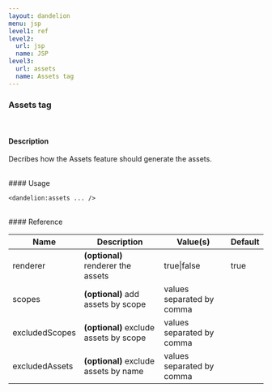 ```yaml
---
layout: dandelion
menu: jsp
level1: ref
level2:
  url: jsp
  name: JSP
level3:
  url: assets
  name: Assets tag
---
```


### Assets tag
<br />

#### Description
Decribes how the Assets feature should generate the assets.

<br />
#### Usage

    <dandelion:assets ... />

<br />
#### Reference

<table id="tableReference" class="table table-striped table-bordered">
  <thead>
    <tr>
      <th>Name</th>
      <th>Description</th>
      <th>Value(s)</th>
      <th>Default</th>
    </tr>
  </thead>
  <tbody>
  <tr>
    <td>renderer</td>
    <td><strong>(optional)</strong> renderer the assets</td>
    <td>true|false</td>
    <td>true</td>
  </tr>
  <tr>
    <td>scopes</td>
    <td><strong>(optional)</strong> add assets by scope</td>
    <td>values separated by comma</td>
    <td></td>
  </tr>
  <tr>
    <td>excludedScopes</td>
    <td><strong>(optional)</strong> exclude assets by scope</td>
    <td>values separated by comma</td>
    <td></td>
  </tr>
  <tr>
    <td>excludedAssets</td>
    <td><strong>(optional)</strong> exclude assets by name</td>
    <td>values separated by comma</td>
    <td></td>
  </tr>
  </tbody>
</table>

<link rel="stylesheet" href="//ajax.aspnetcdn.com/ajax/jquery.dataTables/1.9.4/css/jquery.dataTables.css" />
<script src="http://ajax.aspnetcdn.com/ajax/jquery.dataTables/1.9.4/jquery.dataTables.min.js">
</script>
<script src="/assets/js/site_reference.js">
</script>